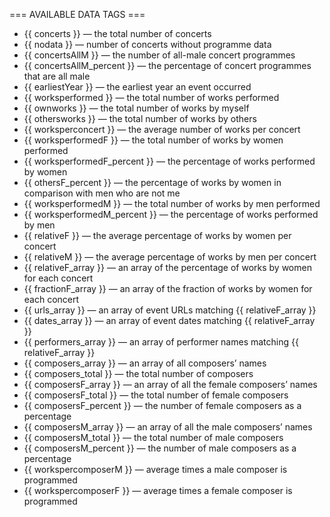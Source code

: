 === AVAILABLE DATA TAGS ===
* {{ concerts }}                — the total number of concerts
* {{ nodata }}                  — number of concerts without programme data
* {{ concertsAllM }}            — the number of all-male concert programmes
* {{ concertsAllM_percent }}    — the percentage of concert programmes
                                that are all male
* {{ earliestYear }}            — the earliest year an event occurred
* {{ worksperformed }}          — the total number of works performed
* {{ ownworks }}                — the total number of works by myself
* {{ othersworks }}             — the total number of works by others
* {{ worksperconcert }}         — the average number of works per concert
* {{ worksperformedF }}         — the total number of works by women performed
* {{ worksperformedF_percent }} — the percentage of works performed by women
* {{ othersF_percent }}         — the percentage of works by women in comparison
                                with men who are not me
* {{ worksperformedM }}         — the total number of works by men performed
* {{ worksperformedM_percent }} — the percentage of works performed by men
* {{ relativeF }}               — the average percentage of works by women
                                per concert
* {{ relativeM }}               — the average percentage of works by men
                                per concert
* {{ relativeF_array }}         — an array of the percentage of works by women
                                for each concert
* {{ fractionF_array }}         — an array of the fraction of works by women
                                for each concert
* {{ urls_array }}              — an array of event URLs matching
                                {{ relativeF_array }}
* {{ dates_array }}             — an array of event dates matching
                                {{ relativeF_array }}
* {{ performers_array }}        — an array of performer names matching
                                {{ relativeF_array }}
* {{ composers_array }}         — an array of all composers’ names
* {{ composers_total }}         — the total number of composers
* {{ composersF_array }}        — an array of all the female composers’ names
* {{ composersF_total }}        — the total number of female composers
* {{ composersF_percent }}      — the number of female composers as a percentage
* {{ composersM_array }}        — an array of all the male composers’ names
* {{ composersM_total }}        — the total number of male composers
* {{ composersM_percent }}      — the number of male composers as a percentage
* {{ workspercomposerM }}       — average times a male composer is programmed
* {{ workspercomposerF }}       — average times a female composer is programmed
